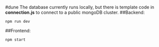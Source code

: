 #dune
The database currently runs locally, but there is template code in **connection.js** to connect to a public mongoDB cluster.
##Backend:

`npm run dev`

##Frontend:

`npm start`
